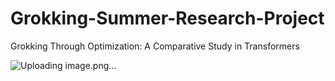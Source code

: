 # Grokking-Summer-Research-Project
Grokking Through Optimization: A Comparative Study in Transformers

![Uploading image.png…]()



